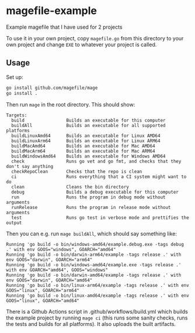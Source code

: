 # magefile-example

Example magefile that I have used for 2 projects

To use it in your own project, copy `magefile.go` from this directory to your own project
and change `EXE` to whatever your project is called.

## Usage

Set up:

```sh
go install github.com/magefile/mage
go install .
```

Then run `mage` in the root directory. This should show:

```
Targets:
  build                Builds an executable for this computer
  buildAll             Builds an executable for all supported platforms
  buildLinuxAmd64      Builds an executable for Linux AMD64
  buildLinuxArm64      Builds an executable for Linux ARM64
  buildMacAmd64        Builds an executable for Mac AMD64
  buildMacArm64        Builds an executable for Mac ARM64
  buildWindowsAmd64    Builds an executable for Windows AMD64
  check                Runs go vet and go fmt, and checks that they don't say anything
  checkRepoClean       Checks that the repo is clean
  ci                   Runs everything that a CI system might want to do
  clean                Cleans the bin directory
  debug                Builds a debug executable for this computer
  run                  Runs the program in debug mode without arguments
  runRelease           Runs the program in release mode without arguments
  test                 Runs go test in verbose mode and prettifies the output
```

Then you can e.g. run `mage buildAll`, which should say something like:

```
Running 'go build -o bin/windows-amd64/example.debug.exe -tags debug .' with env GOOS="windows", GOARCH="amd64"
Running 'go build -o bin/darwin-arm64/example -tags release .' with env GOOS="darwin", GOARCH="arm64"
Running 'go build -o bin/windows-amd64/example.exe -tags release .' with env GOARCH="amd64", GOOS="windows"
Running 'go build -o bin/darwin-amd64/example -tags release .' with env GOOS="darwin", GOARCH="amd64"
Running 'go build -o bin/linux-arm64/example -tags release .' with env GOOS="linux", GOARCH="arm64"
Running 'go build -o bin/linux-amd64/example -tags release .' with env GOOS="linux", GOARCH="amd64"
```

There is a Github Actions script in .github/workflows/build.yml which builds the example project
by running `mage ci` (this runs some sanity checks, runs the tests and builds for all platforms).
It also uploads the built artifacts.
